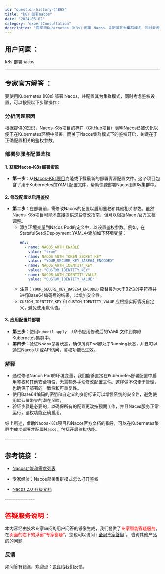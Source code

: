 ```yaml
---
id: "question-history-14868"
title: "k8s 部署nacos"
date: "2024-06-02"
category: "expertConsultation"
description: "要使用Kubernetes (K8s) 部署 Nacos，并配置其为集群模式，同时考虑鉴权设置，可以按照以下步骤操作：### 分析问题原因根据提供的知识，Nacos-K8s项目的存在（[GitHub项目](https://github.com/nacos-group/nacos-k8s)）表明Nac"
---
```


## 用户问题 ： 
 k8s 部署nacos  

---------------
## 专家官方解答 ：

要使用Kubernetes (K8s) 部署 Nacos，并配置其为集群模式，同时考虑鉴权设置，可以按照以下步骤操作：

### 分析问题原因
根据提供的知识，Nacos-K8s项目的存在（[GitHub项目](https://github.com/nacos-group/nacos-k8s)）表明Nacos已被优化以便于在Kubernetes环境中部署。而关于Nacos集群模式下的鉴权开启，关键在于正确配置相关的鉴权参数。

### 部署步骤与配置鉴权
#### 1. 获取Nacos-K8s部署资源
- **第一步**：从[Nacos-K8s项目](https://github.com/nacos-group/nacos-k8s)克隆或下载最新的部署资源配置文件。这个项目包含了用于Kubernetes的YAML配置文件，帮助快速部署Nacos到K8s集群中。

#### 2. 修改配置以启用鉴权
- **第二步**：在部署前，需修改Nacos的配置以启用鉴权和其他相关参数。虽然Nacos-K8s项目可能不直接提供这些修改指南，但可以根据Nacos官方文档调整。
    - 添加环境变量到Nacos Pod的定义中，以设置鉴权参数。例如，在StatefulSet或Deployment YAML中添加如下环境变量：
        ```yaml
        env:
          - name: NACOS_AUTH_ENABLE
            value: "true"
          - name: NACOS_AUTH_TOKEN_SECRET_KEY
            value: "YOUR_SECURE_KEY_BASE64_ENCODED"
          - name: NACOS_AUTH_IDENTITY_KEY
            value: "CUSTOM_IDENTITY_KEY"
          - name: NACOS_AUTH_IDENTITY_VALUE
            value: "CUSTOM_IDENTITY_VALUE"
        ```
    - 注意：`YOUR_SECURE_KEY_BASE64_ENCODED` 应替换为大于32位的字符串并进行Base64编码后的结果，以增加安全性。
    - `CUSTOM_IDENTITY_KEY` 和 `CUSTOM_IDENTITY_VALUE` 应根据实际情况自定义，避免使用默认值。

#### 3. 应用配置并部署
- **第三步**：使用`kubectl apply -f`命令应用修改后的YAML文件到你的Kubernetes集群中。
- **第四步**：验证Nacos部署状态，确保所有Pod都处于Running状态，并且可以通过Nacos UI或API访问，鉴权功能已生效。

### 解释
- 通过修改Nacos Pod的环境变量，我们能够直接在Kubernetes部署配置中启用鉴权和其他安全特性，无需额外手动修改配置文件。这样做不仅便于管理，也确保了部署的一致性和可重复性。
- 使用Base64编码的密钥和自定义的身份标识可以增强系统的安全性，避免使用默认值带来的潜在风险。
- 验证步骤是必要的，以确保所有的配置更改按预期工作，并且Nacos服务正常运行，鉴权功能正确启用。

综上所述，借助Nacos-K8s项目和Nacos官方文档的指导，可以在Kubernetes集群中成功部署并配置Nacos，包括开启鉴权功能。


<font color="#949494">---------------</font> 


## 参考链接 ：

* [Nacos功能和需求列表](https://nacos.io/docs/latest/archive/feature-list)
 
 * 专家经验：Nacos部署集群模式怎么打开鉴权 
 
 * [Nacos 2.0 升级文档](https://nacos.io/docs/latest/upgrading/200-upgrading)


 <font color="#949494">---------------</font> 
 


## <font color="#FF0000">答疑服务说明：</font> 

本内容经由技术专家审阅的用户问答的镜像生成，我们提供了<font color="#FF0000">专家智能答疑服务</font>，在<font color="#FF0000">页面的右下的浮窗”专家答疑“</font>。您也可以访问 : [全局专家答疑](https://answer.opensource.alibaba.com/docs/intro) 。 咨询其他产品的的问题

### 反馈
如问答有错漏，欢迎点：[差评](https://ai.nacos.io/user/feedbackByEnhancerGradePOJOID?enhancerGradePOJOId=14893)给我们反馈。
